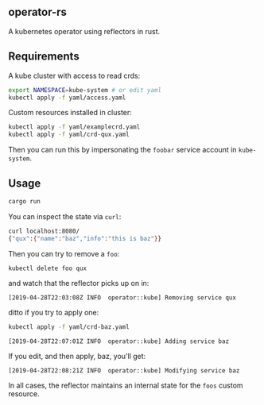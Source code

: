 ## operator-rs
A kubernetes operator using reflectors in rust.

## Requirements
A kube cluster with access to read crds:

```sh
export NAMESPACE=kube-system # or edit yaml
kubectl apply -f yaml/access.yaml
```

Custom resources installed in cluster:

```sh
kubectl apply -f yaml/examplecrd.yaml
kubectl apply -f yaml/crd-qux.yaml
```

Then you can run this by impersonating the `foobar` service account in `kube-system`.


## Usage

```sh
cargo run
```

You can inspect the state via `curl`:

```sh
curl localhost:8080/
{"qux":{"name":"baz","info":"this is baz"}}
```

Then you can try to remove a `foo`:

```sh
kubectl delete foo qux
```

and watch that the reflector picks up on in:

```
[2019-04-28T22:03:08Z INFO  operator::kube] Removing service qux
```

ditto if you try to apply one:

```sh
kubectl apply -f yaml/crd-baz.yaml
```

```
[2019-04-28T22:07:01Z INFO  operator::kube] Adding service baz
```

If you edit, and then apply, baz, you'll get:

```
[2019-04-28T22:08:21Z INFO  operator::kube] Modifying service baz
```

In all cases, the reflector maintains an internal state for the `foos` custom resource.

